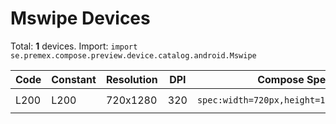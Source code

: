 # Mswipe Devices

Total: **1** devices. Import: `import se.premex.compose.preview.device.catalog.android.Mswipe`

| Code | Constant | Resolution | DPI | Compose Spec | Preview Usage |
|------|----------|------------|-----|-------------|---------------|
| L200 | L200 | 720x1280 | 320 | `spec:width=720px,height=1280px,dpi=320` | `@Preview(device = Mswipe.L200)` |

<!-- Generated automatically. Do not edit manually. -->
